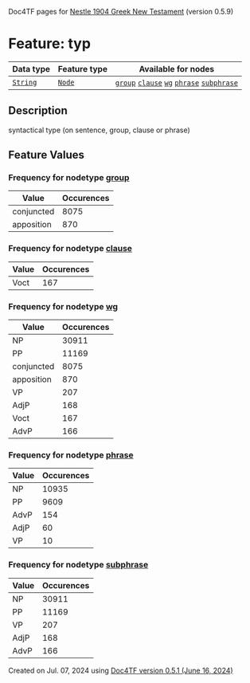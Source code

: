 Doc4TF pages for [Nestle 1904 Greek New Testament](https://github.com/saulocantanhede/tfgreek2/tree/0158b08039fb672626b3f9c2774f4d97120826fb/tf) (version 0.5.9)
# Feature: typ
Data type|Feature type|Available for nodes
---|---|---
[`String`](featuresbydatatype.md#string)|[`Node`](featuresbytype.md#node)| [`group`](featuresbynodetype.md#group)  [`clause`](featuresbynodetype.md#clause)  [`wg`](featuresbynodetype.md#wg)  [`phrase`](featuresbynodetype.md#phrase)  [`subphrase`](featuresbynodetype.md#subphrase) 
## Description
syntactical type (on sentence, group, clause or phrase)
## Feature Values
### Frequency for nodetype [group](featuresbynodetype.md#group)
Value|Occurences
---|---
conjuncted|8075
apposition|870
### Frequency for nodetype [clause](featuresbynodetype.md#clause)
Value|Occurences
---|---
Voct|167
### Frequency for nodetype [wg](featuresbynodetype.md#wg)
Value|Occurences
---|---
NP|30911
PP|11169
conjuncted|8075
apposition|870
VP|207
AdjP|168
Voct|167
AdvP|166
### Frequency for nodetype [phrase](featuresbynodetype.md#phrase)
Value|Occurences
---|---
NP|10935
PP|9609
AdvP|154
AdjP|60
VP|10
### Frequency for nodetype [subphrase](featuresbynodetype.md#subphrase)
Value|Occurences
---|---
NP|30911
PP|11169
VP|207
AdjP|168
AdvP|166
 

Created on Jul. 07, 2024 using [Doc4TF version 0.5.1 (June 16, 2024)](https://github.com/tonyjurg/Doc4TF/blob/main/CreateFeatureDoc.ipynb) 